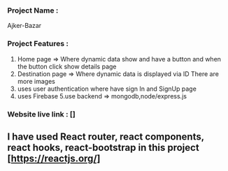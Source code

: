 
### Project Name :
Ajker-Bazar

### Project Features :
1. Home page => Where dynamic data show and have a button and when the button click show details page 
2. Destination page => Where dynamic data is displayed via ID There are more images
3. uses user authentication where have sign In and SignUp page 
4. uses Firebase
5.use backend => mongodb,node/express.js

### Website live link : []

## I have used React router, react components, react hooks, react-bootstrap in this project  [https://reactjs.org/]
